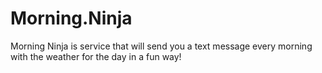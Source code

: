 Morning.Ninja
==================

Morning Ninja is service that will send you a text message every morning with the weather for the day in a fun way!